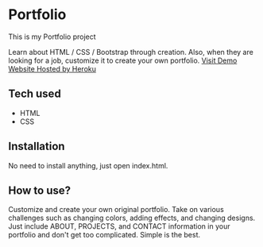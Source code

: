 # Portfolio

This is my Portfolio project

 Learn about HTML / CSS / Bootstrap through creation. Also, when they are looking for a job, customize it to create your own portfolio.
[Visit Demo Website Hosted by Heroku](https://myportfolio-kingrhy10.herokuapp.com/)
## Tech used
* HTML
* CSS
## Installation
No need to install anything, just open index.html.
## How to use?
Customize and create your own original portfolio. Take on various challenges such as changing colors, adding effects, and changing designs. Just include ABOUT, PROJECTS, and CONTACT information in your portfolio and don't get too complicated. Simple is the best.